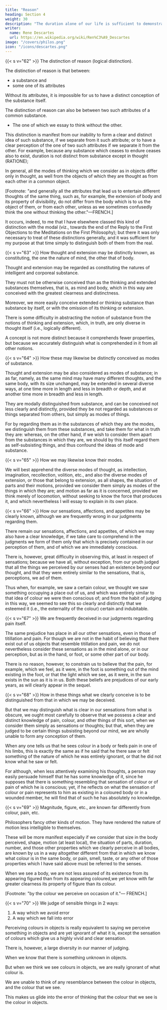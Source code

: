```yaml
---
title: "Reason"
heading: Section 4
weight: 30
description: "The duration alone of our life is sufficient to demonstrate the existence of God"
writer:
  name: Rene Descartes
  url: https://en.wikipedia.org/wiki/Ren%C3%A9_Descartes
image: "/covers/philos.png"
icon: "/icons/descartes.png"
---
```



{{< s v="62" >}} The distinction of reason (logical distinction).

The distinction of reason is that between:
- a substance and
- some one of its attributes

Without its attributes, it is impossible for us to have a distinct conception of the substance itself.

The distinction of reason can also be between two such attributes of a common substance.
- The one of which we essay to think without the other. 

This distinction is manifest from our inability to form a clear and distinct idea of such substance, if we separate from it such attribute; or to have a clear perception of the one of two such attributes if we separate it from the other. For example, because any substance which ceases to endure ceases also to exist, duration is not distinct from substance except in thought (RATIONE); 

In general, all the modes of thinking which we consider as in objects differ only in thought, as well from the objects of which they are thought as from each other in a common object.

[Footnote: "and generally all the attributes that lead us to entertain different thoughts of the same thing, such as, for example, the extension of body and its property of divisibility, do not differ from the body which is to us the object of them, or from each other, unless as we sometimes confusedly think the one without thinking the other."—FRENCH.] 

It occurs, indeed, to me that I have elsewhere classed this kind of distinction with the modal (viz., towards the end of the Reply to the First Objections to the Meditations on the First Philosophy); but there it was only necessary to treat of these distinctions generally, and it was sufficient for my purpose at that time simply to distinguish both of them from the real.


{{< s v="63" >}} How thought and extension may be distinctly known, as constituting, the one the nature of mind, the other that of body.

Thought and extension may be regarded as constituting the natures of intelligent and corporeal substance. 

They must not be otherwise conceived than as the thinking and extended substances themselves, that is, as mind and body, which in this way are conceived with the greatest clearness and distinctness.

Moreover, we more easily conceive extended or thinking substance than substance by itself, or with the omission of its thinking or extension. 

There is some difficulty in abstracting the notion of substance from the notions of thinking and extension, which, in truth, are only diverse in thought itself (i.e., logically different).

A concept is not more distinct because it comprehends fewer properties, but because we accurately distinguish what is comprehended in it from all other notions.


{{< s v="64" >}} How these may likewise be distinctly conceived as modes of substance.

Thought and extension may be also considered as modes of substance; in as far, namely, as the same mind may have many different thoughts, and the same body, with its size unchanged, may be extended in several diverse ways, at one time more in length and less in breadth or depth, and at another time more in breadth and less in length.

They are modally distinguished from substance, and can be conceived not less clearly and distinctly, provided they be not regarded as substances or things separated from others, but simply as modes of things. 

For by regarding them as in the substances of which they are the modes, we distinguish them from these substances, and take them for what in truth they are: whereas, on the other hand, if we wish to consider them apart from the substances in which they are, we should by this itself regard them as self-subsisting things, and thus confound the ideas of mode and substance.


{{< s v="65" >}} How we may likewise know their modes.

We will best apprehend the diverse modes of thought, as intellection, imagination, recollection, volition, etc., and also the diverse modes of extension, or those that belong to extension, as all shapes, the situation of parts and their motions, provided we consider them simply as modes of the things in which they are; and motion as far as it is concerned, provided we think merely of locomotion, without seeking to know the force that produces it, and which nevertheless I will essay to explain in its own place.


{{< s v="66" >}} How our sensations, affections, and appetites may be clearly known, although we are frequently wrong in our judgments regarding them.

There remain our sensations, affections, and appetites, of which we may also have a clear knowledge, if we take care to comprehend in the judgments we form of them only that which is precisely contained in our perception of them, and of which we are immediately conscious. 

There is, however, great difficulty in observing this, at least in respect of sensations; because we have all, without exception, from our youth judged that all the things we perceived by our senses had an existence beyond our thought, and that they were entirely similar to the sensations, that is, perceptions, we ad of them. 

Thus when, for example, we saw a certain colour, we thought we saw something occupying a place out of us, and which was entirely similar to that idea of colour we were then conscious of; and from the habit of judging in this way, we seemed to see this so clearly and distinctly that we esteemed it (i.e., the externality of the colour) certain and indubitable.


{{< s v="67" >}}  We are frequently deceived in our judgments regarding pain itself.

The same prejudice has place in all our other sensations, even in those of titillation and pain. For though we are not in the habit of believing that there exist out of us objects that resemble titillation and pain, we do not nevertheless consider these sensations as in the mind alone, or in our perception, but as in the hand, or foot, or some other part of our body.

There is no reason, however, to constrain us to believe that the pain, for example, which we feel, as it were, in the foot is something out of the mind existing in the foot, or that the light which we see, as it were, in the sun exists in the sun as it is in us. Both these beliefs are prejudices of our early years, as will clearly appear in the sequel.


{{< s v="68" >}} How in these things what we clearly conceive is to be distinguished from that in which we may be deceived.

But that we may distinguish what is clear in our sensations from what is obscure, we ought most carefully to observe that we possess a clear and distinct knowledge of pain, colour, and other things of this sort, when we consider them simply as sensations or thoughts; but that, when they are judged to be certain things subsisting beyond our mind, we are wholly unable to form any conception of them.

When any one tells us that he sees colour in a body or feels pain in one of his limbs, this is exactly the same as if he said that he there saw or felt something of the nature of which he was entirely ignorant, or that he did not know what he saw or felt. 

For although, when less attentively examining his thoughts, a person may easily persuade himself that he has some knowledge of it, since he supposes that there is something resembling that sensation of colour or of pain of which he is conscious; yet, if he reflects on what the sensation of colour or pain represents to him as existing in a coloured body or in a wounded member, he will find that of such he has absolutely no knowledge.


{{< s v="69" >}} Magnitude, figure, etc., are known far differently from colour, pain, etc.

Philosophers fancy other kinds of motion. They have rendered the nature of motion less intelligible to themselves.

These will be more manifest especially if we consider that size in the body perceived, shape, motion (at least local), the situation of parts, duration, number, and those other properties which we clearly perceive in all bodies, are known by us in a way altogether different from that in which we know what colour is in the same body, or pain, smell, taste, or any other of those properties which I have said above must be referred to the senses. 

When we see a body, we are not less assured of its existence from its appearing figured than from its appearing coloured,we yet know with far greater clearness its property of figure than its colour.

[Footnote: "by the colour we perceive on occasion of it."— FRENCH.] 



{{< s v="70" >}} We judge of sensible things in 2 ways:

1. A way which we avoid error
2. A way which we fall into error

Perceiving colours in objects is really equivalent to saying we perceive something in objects and are yet ignorant of what it is, except the sensation of colours which give us a highly vivid and clear sensation. 

There is, however, a large diversity in our manner of judging.

When we know that there is something unknown in objects. 

<!-- (that is, in things such as they are, from which the sensation reached us), so far are we from falling into error that, on the contrary, we thus rather provide against it, for we are less apt to judge rashly of a thing which we observe we do not know.  -->

But when we think we see colours in objects, we are really ignorant of what colour is. 

We are unable to think of any resemblance between the colour in objects, and the colour that we see. 

 <!-- yet because we do not observe this, or because there are in objects several properties, as size, figure, number, etc., which, as we clearly know, exist, or may exist in them as they are perceived by our senses or conceived by our understanding,  -->

This makes us glide into the error of thinking that the colour that we see is the colour in objects. 

<!-- and thereafter of supposing that we have a clear perception of what is in no way perceived by us. -->

